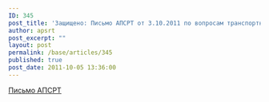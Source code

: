 ```yaml
---
ID: 345
post_title: 'Защищено: Письмо АПСРТ от 3.10.2011 по вопросам транспортной безопасности'
author: apsrt
post_excerpt: ""
layout: post
permalink: /base/articles/345
published: true
post_date: 2011-10-05 13:36:00
---
```

<a href="http://www.apsrt.ru/docs/2-01-237.doc">Письмо АПСРТ</a>